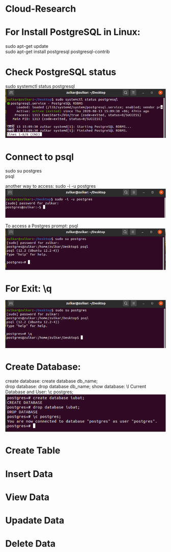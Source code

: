 # Cloud-Research

# For Install PostgreSQL in Linux: <br /> 
sudo apt-get update <br /> 
sudo apt-get install postgresql postgresql-contrib <br /> 

# Check PostgreSQL status 
sudo systemctl status postgresql <br/> 
![](images/status.png)

# Connect to psql <br/> 
sudo su postgres <br/> 
psql <br/> 

another way to access: sudo -i -u postgres
![](images/access.png)

To access a Postgres prompt: psql  <br/> 
![](images/psql.png)

# For Exit: \q     
![](images/q.png)

# Create Database:
create database: create database db_name; <br/>
drop database: drop database db_name; 
show database: \l
Current Database and User: \c postgres;
![](images/database.png)

# Create Table

# Insert Data

# View Data

# Upadate Data

# Delete Data
